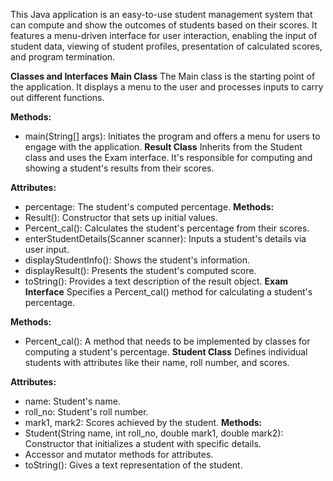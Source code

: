 This Java application is an easy-to-use student management system that can compute and show the outcomes of students based on their scores. It features a menu-driven interface for user interaction, enabling the input of student data, viewing of student profiles, presentation of calculated scores, and program termination.

**Classes and Interfaces**
**Main Class**
The Main class is the starting point of the application. It displays a menu to the user and processes inputs to carry out different functions.

**Methods:**
- main(String[] args): Initiates the program and offers a menu for users to engage with the application.
**Result Class**
Inherits from the Student class and uses the Exam interface. It's responsible for computing and showing a student's results from their scores.

**Attributes:**
- percentage: The student's computed percentage.
**Methods:**
- Result(): Constructor that sets up initial values.
- Percent_cal(): Calculates the student's percentage from their scores.
- enterStudentDetails(Scanner scanner): Inputs a student's details via user input.
- displayStudentInfo(): Shows the student's information.
- displayResult(): Presents the student's computed score.
- toString(): Provides a text description of the result object.
**Exam Interface**
Specifies a Percent_cal() method for calculating a student's percentage.

**Methods:**
- Percent_cal(): A method that needs to be implemented by classes for computing a student's percentage.
**Student Class**
Defines individual students with attributes like their name, roll number, and scores.

**Attributes:**
- name: Student's name.
- roll_no: Student's roll number.
- mark1, mark2: Scores achieved by the student.
**Methods:**
- Student(String name, int roll_no, double mark1, double mark2): Constructor that initializes a student with specific details.
- Accessor and mutator methods for attributes.
- toString(): Gives a text representation of the student.

